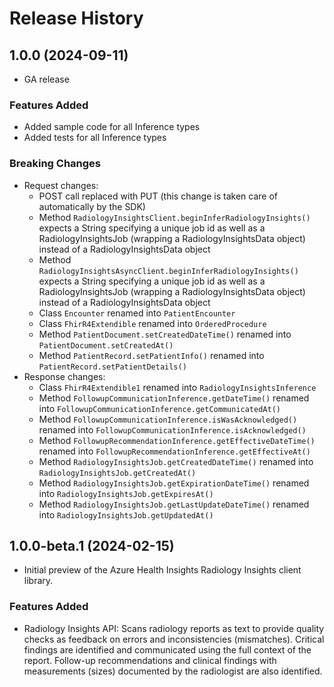 # Release History

## 1.0.0 (2024-09-11)

- GA release

### Features Added

- Added sample code for all Inference types
- Added tests for all Inference types

### Breaking Changes

- Request changes:
    - POST call replaced with PUT (this change is taken care of automatically by the SDK)
    - Method `RadiologyInsightsClient.beginInferRadiologyInsights()` expects a String specifying a unique job id as well as a RadiologyInsightsJob (wrapping a RadiologyInsightsData object) instead of a RadiologyInsightsData object
    - Method `RadiologyInsightsAsyncClient.beginInferRadiologyInsights()` expects a String specifying a unique job id as well as a RadiologyInsightsJob (wrapping a RadiologyInsightsData object) instead of a RadiologyInsightsData object
    - Class `Encounter` renamed into `PatientEncounter`
    - Class `FhirR4Extendible` renamed into `OrderedProcedure`
    - Method `PatientDocument.setCreatedDateTime()` renamed into `PatientDocument.setCreatedAt()`
    - Method `PatientRecord.setPatientInfo()` renamed into `PatientRecord.setPatientDetails()`
- Response changes:
    - Class `FhirR4Extendible1` renamed into `RadiologyInsightsInference`
    - Method `FollowupCommunicationInference.getDateTime()` renamed into `FollowupCommunicationInference.getCommunicatedAt()`
    - Method `FollowupCommunicationInference.isWasAcknowledged()` renamed into `FollowupCommunicationInference.isAcknowledged()`
    - Method `FollowupRecommendationInference.getEffectiveDateTime()` renamed into `FollowupRecommendationInference.getEffectiveAt()`
    - Method `RadiologyInsightsJob.getCreatedDateTime()` renamed into `RadiologyInsightsJob.getCreatedAt()`
    - Method `RadiologyInsightsJob.getExpirationDateTime()` renamed into `RadiologyInsightsJob.getExpiresAt()`
    - Method `RadiologyInsightsJob.getLastUpdateDateTime()` renamed into `RadiologyInsightsJob.getUpdatedAt()`

## 1.0.0-beta.1 (2024-02-15)

- Initial preview of the Azure Health Insights Radiology Insights client library.

### Features Added
* Radiology Insights API: Scans radiology reports as text to provide quality checks as feedback on errors and inconsistencies (mismatches). Critical findings are identified and communicated using the full context of the report. Follow-up recommendations and clinical findings with measurements (sizes) documented by the radiologist are also identified.
